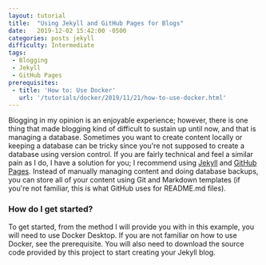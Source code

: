 ```yaml
---
layout: tutorial
title:  "Using Jekyll and GitHub Pages for Blogs"
date:   2019-12-02 15:42:00 -0500
categories: posts jekyll
difficulty: Intermediate
tags:
 - Blogging
 - Jekyll
 - GitHub Pages
prerequisites:
 - title: 'How to: Use Docker'
   url: '/tutorials/docker/2019/11/21/how-to-use-docker.html'
---
```

Blogging in my opinion is an enjoyable experience; however, there is one thing
that made blogging kind of difficult to sustain up until now, and that is managing a
database. Sometimes you want to create content locally or keeping a database can be tricky
since you're not supposed to create a database using version control. If you are fairly technical
and feel a similar pain as I do, I have a solution for you; I recommend using
[Jekyll](https://jekyllrb.com) and [GitHub Pages](https://pages.github.com). Instead of manually
managing content and doing database backups, you can store all of your content using Git and
Markdown templates (if you're not familiar, this is what GitHub uses for README.md files).

### How do I get started?

To get started, from the method I will provide you with in this example, you will need to use
Docker Desktop. If you are not familiar on how to use Docker, see the prerequisite. You will also
need to download the source code provided by this project to start creating your Jekyll blog.
